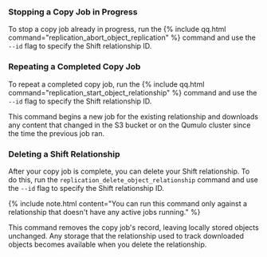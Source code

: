 ### Stopping a Copy Job in Progress
To stop a copy job already in progress, run the {% include qq.html command="replication_abort_object_replication" %} command and use the `--id` flag to specify the Shift relationship ID.

### Repeating a Completed Copy Job
To repeat a completed copy job, run the {% include qq.html command="replication_start_object_relationship" %} command and use the `--id` flag to specify the Shift relationship ID.

This command begins a new job for the existing relationship and downloads any content that changed in the S3 bucket or on the Qumulo cluster since the time the previous job ran.

### Deleting a Shift Relationship
After your copy job is complete, you can delete your Shift relationship. To do this, run the `replication_delete_object_relationship` command and use the `--id` flag to specify the Shift relationship ID.

{% include note.html content="You can run this command only against a relationship that doesn't have any active jobs running." %}

This command removes the copy job's record, leaving locally stored objects unchanged. Any storage that the relationship used to track downloaded objects becomes available when you delete the relationship.

